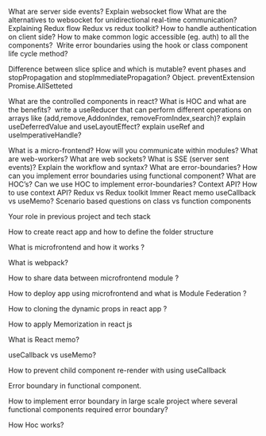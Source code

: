 What are server side events?
Explain websocket flow
What are the alternatives to websocket for unidirectional real-time communication?
Explaining Redux flow
Redux vs redux toolkit?
How to handle authentication on client side?
How to make common logic accessible (eg. auth) to all the components? 
Write error boundaries using the hook or class component life cycle method?

Difference between slice splice and which is mutable?
event phases and stopPropagation and stopImmediatePropagation?
Object. preventExtension
Promise.AllSetteted

What are the controlled components in react?
What is HOC and what are the benefits?
 write a useReducer that can perform different operations on arrays like (add,remove,AddonIndex, removeFromIndex,search)?
explain useDeferredValue and useLayoutEffect?
explain useRef and useImperativeHandle?

What is a micro-frontend? How will you communicate within modules?
What are web-workers?
What are web sockets?
What is SSE (server sent events)? Explain the workflow and syntax?
What are error-boundaries? How can you implement error boundaries using functional component?
What are HOC’s? Can we use HOC to implement error-boundaries?
Context API?
How to use context API?
Redux vs Redux toolkit
Immer
React memo
useCallback vs useMemo?
Scenario based questions on class vs function components

Your role in previous project and tech stack

How to create react app and how to define the folder structure

What is microfrontend and how it works ?

What is webpack?

How to share data between microfrontend module ?

How to deploy app using microfrontend and what is Module Federation ?

How to cloning the dynamic props in react app ?

How to apply Memorization in react js

What is React memo?

useCallback vs useMemo?

How to prevent child component re-render with using useCallback

Error boundary in functional component.

How to implement error boundary in large scale project where several functional components required error boundary?

How Hoc works?